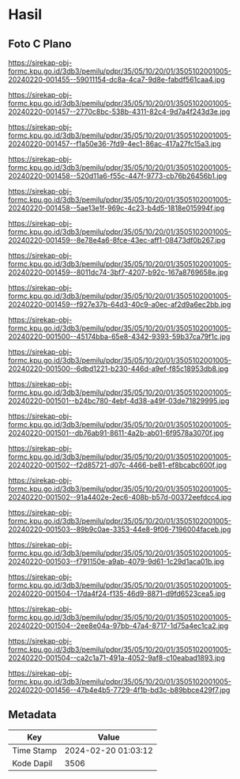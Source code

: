 # Hasil

## Foto C Plano

https://sirekap-obj-formc.kpu.go.id/3db3/pemilu/pdpr/35/05/10/20/01/3505102001005-20240220-001455--59011154-dc8a-4ca7-9d8e-fabdf561caa4.jpg

https://sirekap-obj-formc.kpu.go.id/3db3/pemilu/pdpr/35/05/10/20/01/3505102001005-20240220-001457--2770c8bc-538b-4311-82c4-9d7a4f243d3e.jpg

https://sirekap-obj-formc.kpu.go.id/3db3/pemilu/pdpr/35/05/10/20/01/3505102001005-20240220-001457--f1a50e36-7fd9-4ec1-86ac-417a27fc15a3.jpg

https://sirekap-obj-formc.kpu.go.id/3db3/pemilu/pdpr/35/05/10/20/01/3505102001005-20240220-001458--520d11a6-f55c-447f-9773-cb76b26456b1.jpg

https://sirekap-obj-formc.kpu.go.id/3db3/pemilu/pdpr/35/05/10/20/01/3505102001005-20240220-001458--5ae13e1f-969c-4c23-b4d5-1818e015994f.jpg

https://sirekap-obj-formc.kpu.go.id/3db3/pemilu/pdpr/35/05/10/20/01/3505102001005-20240220-001459--8e78e4a6-8fce-43ec-aff1-08473df0b267.jpg

https://sirekap-obj-formc.kpu.go.id/3db3/pemilu/pdpr/35/05/10/20/01/3505102001005-20240220-001459--8011dc74-3bf7-4207-b92c-167a8769658e.jpg

https://sirekap-obj-formc.kpu.go.id/3db3/pemilu/pdpr/35/05/10/20/01/3505102001005-20240220-001459--f927e37b-64d3-40c9-a0ec-af2d9a6ec2bb.jpg

https://sirekap-obj-formc.kpu.go.id/3db3/pemilu/pdpr/35/05/10/20/01/3505102001005-20240220-001500--45174bba-65e8-4342-9393-59b37ca79f1c.jpg

https://sirekap-obj-formc.kpu.go.id/3db3/pemilu/pdpr/35/05/10/20/01/3505102001005-20240220-001500--6dbd1221-b230-446d-a9ef-f85c18953db8.jpg

https://sirekap-obj-formc.kpu.go.id/3db3/pemilu/pdpr/35/05/10/20/01/3505102001005-20240220-001501--b24bc780-4ebf-4d38-a49f-03de71829995.jpg

https://sirekap-obj-formc.kpu.go.id/3db3/pemilu/pdpr/35/05/10/20/01/3505102001005-20240220-001501--db76ab91-8611-4a2b-ab01-6f9578a3070f.jpg

https://sirekap-obj-formc.kpu.go.id/3db3/pemilu/pdpr/35/05/10/20/01/3505102001005-20240220-001502--f2d85721-d07c-4466-be81-ef8bcabc600f.jpg

https://sirekap-obj-formc.kpu.go.id/3db3/pemilu/pdpr/35/05/10/20/01/3505102001005-20240220-001502--91a4402e-2ec6-408b-b57d-00372eefdcc4.jpg

https://sirekap-obj-formc.kpu.go.id/3db3/pemilu/pdpr/35/05/10/20/01/3505102001005-20240220-001503--89b9c0ae-3353-44e8-9f06-7196004faceb.jpg

https://sirekap-obj-formc.kpu.go.id/3db3/pemilu/pdpr/35/05/10/20/01/3505102001005-20240220-001503--f791150e-a9ab-4079-9d61-1c29d1aca01b.jpg

https://sirekap-obj-formc.kpu.go.id/3db3/pemilu/pdpr/35/05/10/20/01/3505102001005-20240220-001504--17da4f24-f135-46d9-8871-d9fd6523cea5.jpg

https://sirekap-obj-formc.kpu.go.id/3db3/pemilu/pdpr/35/05/10/20/01/3505102001005-20240220-001504--2ee8e04a-97bb-47a4-8717-1d75a4ec1ca2.jpg

https://sirekap-obj-formc.kpu.go.id/3db3/pemilu/pdpr/35/05/10/20/01/3505102001005-20240220-001504--ca2c1a71-491a-4052-9af8-c10eabad1893.jpg

https://sirekap-obj-formc.kpu.go.id/3db3/pemilu/pdpr/35/05/10/20/01/3505102001005-20240220-001456--47b4e4b5-7729-4f1b-bd3c-b89bbce429f7.jpg


## Metadata

| Key        | Value               |
| ---------- | ------------------- |
| Time Stamp | 2024-02-20 01:03:12 |
| Kode Dapil | 3506                |



